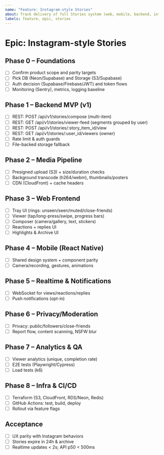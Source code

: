 ```yaml
---
name: "Feature: Instagram-style Stories"
about: Track delivery of full Stories system (web, mobile, backend, infra)
labels: feature, epic, stories
---
```


# Epic: Instagram-style Stories

## Phase 0 – Foundations
- [ ] Confirm product scope and parity targets
- [ ] Pick DB (Neon/Supabase) and Storage (S3/Supabase)
- [ ] Auth decision (Supabase/Firebase/JWT) and token flows
- [ ] Monitoring (Sentry), metrics, logging baseline

## Phase 1 – Backend MVP (v1)
- [ ] REST: POST /api/v1/stories/compose (multi-item)
- [ ] REST: GET /api/v1/stories/viewer-feed (segments grouped by user)
- [ ] REST: POST /api/v1/stories/:story_item_id/view
- [ ] REST: GET /api/v1/stories/:user_id/viewers (owner)
- [ ] Rate limit & auth guards
- [ ] File-backed storage fallback

## Phase 2 – Media Pipeline
- [ ] Presigned upload (S3) + size/duration checks
- [ ] Background transcode (h264/webm), thumbnails/posters
- [ ] CDN (CloudFront) + cache headers

## Phase 3 – Web Frontend
- [ ] Tray UI (rings: unseen/seen/muted/close-friends)
- [ ] Viewer (tap/long-press/swipe, progress bars)
- [ ] Composer (camera/gallery, text, stickers)
- [ ] Reactions + replies UI
- [ ] Highlights & Archive UI

## Phase 4 – Mobile (React Native)
- [ ] Shared design system + component parity
- [ ] Camera/recording, gestures, animations

## Phase 5 – Realtime & Notifications
- [ ] WebSocket for views/reactions/replies
- [ ] Push notifications (opt-in)

## Phase 6 – Privacy/Moderation
- [ ] Privacy: public/followers/close-friends
- [ ] Report flow, content scanning, NSFW blur

## Phase 7 – Analytics & QA
- [ ] Viewer analytics (unique, completion rate)
- [ ] E2E tests (Playwright/Cypress)
- [ ] Load tests (k6)

## Phase 8 – Infra & CI/CD
- [ ] Terraform (S3, CloudFront, RDS/Neon, Redis)
- [ ] GitHub Actions: test, build, deploy
- [ ] Rollout via feature flags

## Acceptance
- [ ] UX parity with Instagram behaviors
- [ ] Stories expire in 24h & archive
- [ ] Realtime updates < 2s; API p50 < 500ms

